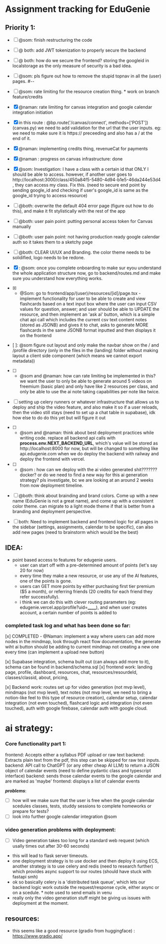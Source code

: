 # Assignment tracking for EduGenie

## Priority 1:

- [ ] @som: finish restructuring the code

- [ ] @ both: add JWT tokenization to properly secure the backend
- [ ] @ both: how do we secure the frontend? storing the googleid in localstorage as the only measure of security is a bad idea.
- [ ] @som: pls figure out how to remove the stupid topnav in all the (user) pages.
      #--

- [ ] @som: rate limiting for the resource creation thing. \* work on branch feature/credits

- [x] @naman: rate limiting for canvas integration and google calendar integration initiation

- [x] in this route : @bp.route('/canvas/connect', methods=['POST']) (canvas.py) we need to add validation for the url that the user inputs. eg: we need to make sure it is https:// preceeding and also has a / at the end of it.

- [x] @naman: implementing credits thing, revenueCat for payments

- [x] @naman : progress on canvas infrastructure: done

- [x] @som: Investigation: I have a class with a certain id that ONLY I should be able to access. however, if another user goes to http://localhost:3000/class/450a84f5-5480-4d94-b1e5-46da244e53d4 , they can access my class. Fix this. (need to secure end point by sending google_id and checking if user's google_id is same as the google_id trying to access resource)

- [ ] @both: overwrite the default 404 error page (figure out how to do this), and make it fit stylistically with the rest of the app

- [ ] @both: user pain point: putting personal access token for Canvas manually

- [ ] @both: user pain point: not having production ready google calendar auth so it takes them to a sketchy page

- [ ] @both: CLEAR UI/UX and Branding. the color theme needs to be solidified, logo needs to be redone.

- [x] : @som: once you complete onboarding to make sur eyou understand the whole application structure now, go to backend/routes.md and make sure you understand how everything works.

- [x] - @Som: go to frontend/app/(user)/resources/[id]/page.tsx - implement functionality for user to be able to create and view flashcards based on a text input box where the user can input CSV values for question, answer; and user should be able to UPDATE the resource, and then implement an 'ask ai' button, which is a simple chat api call which includes the current csv text content notes (stored as JSONB) and gives it to chat, asks to generate MORE flashcards in the same JSONB format inputted and then displays it on the frontend

- [ ]: @som figure out layout and only make the navbar show on the / and /profile directory (only in the files in the (landing) folder without making layout a client side component (which means we cannot export metadata))

- [ ] - @som and @naman: how can rate limiting be implemented in this? we want the user to only be able to generate around 5 videos on freemium (basic plan) and only have like 2 resources per class, and only be able to use the ai note taking capabilities per note like twice.

<!-- - [ ] YOOOO WHAT IF I WAS ABLE TO INTEGRATE THIS WITH CANVAS?????!!!! Further research required

  - documentation? : https://canvas.instructure.com/doc/api/index.html
    - [ ] : @som figure out OAuth with Canvas, figure out how to do the same shit in canvs that I did with google calendar (connect button on the /profile pahe on the frontend, /canvas/auth2callback backend route or something)
    - [ ] -->

- [ ] setting up celery runners or whatever infrastructure that allows us to deploy and ship the video feature, and also make it so if a user reloads, then the video still stays (need to set up a chat table in supabase), idk how else to do do this yet but will figure it out

- [ ] - @som and @naman: think about best deployment practices while writing code. replace all backend api calls with **process.env.NEXT_BACKEND_URL**, which's value will be stored as http://localhost:8000 for now, but will be changed to something like api.edugenie.com when we do deploy the backend with railway and deploy the frontend with vercel.

- [ ] - @som : how can we deploy with the ai video generated shit??????? docker? or do we need to find a new way for this ai generation strategy? pls investigate, bc we are looking at an around 2 weeks from now deployment timeline.

- [ ] @both: think about brainding and brand colors. Come up with a new name (EduGenie is not a great name), and come up with a consistent color theme. can migrate to a light mode theme if that is better from a branding and deployment perspective.

- [ ] both: Need to implement backend and frontend logic for all pages in the sidebar (settings, assignments, calendar to be specific), can also add new pages (need to brainstorm which would be the best)

## **IDEA**:

- point based access to features for edugenie users.
  - user can start off with a pre-determined amount of points (let's say 20 for now)
  - every time they make a new resource, or use any of the AI features, one of the points is gone.
  - users can GET more points by either purchasing first tier premium ($5 a month), or referring friends (20 credits for each friend they refer successfully).
  - i think we can do this with clever routing parameters (eg: edugenie.vercel.app/profile?uid=**\_\_\_\_**), and when user creates account, a certain number of points is added to

### completed task log and what has been done so far:

[x] COMPLETED - @Naman: implement a way where users can add more nodes in the mindmap, look through react flow documentation, the generate wiht ai button should be adding to current mindmap not creating a new one every time (can implement a upload new button)

[x] Supabase integration, schema built out (can always add more to it), schema can be found in backend/schema.sql
[x] frontend work: landing page, profile, dashboard, resources, chat, resources/resourdeId, classes/classid, about, pricing,

[x] Backend work: routes set up for video generation (not mvp level), mindmaps (not mvp level), text notes (not mvp level, we need to bring a notion-like feel to this type of resource creation), calendar setup, calendar integration (not even touched), flashcard logic and integration (not even touched), auth with google firebase, calendar auth with google cloud.

# ai strategy:

### Core functionality part 1:

frontend: Accepts either a syllabus PDF upload or raw text
backend: Extracts plain text from the pdf, this step can be skipped for raw test inputs.
backend: API call to ChatGPT (or any other cheap AI LLM) to return a JSON object of calendar events (need to define pydantic class and typescript interface)
backend: sends those calendar events to the google calendar and are marked as 'maybe'
frontend: displays a list of calendar events

**_problems_**:

- [ ] how will we make sure that the user is free when the google calendar scedules classes, tests, studdy sessions to complete homeworks or prepare for tests?
- [ ] look into further google calendar integration @som

### video generation problems with deployment:

- [ ] Video generation takes too long for a standard web request (which usally times out after 30-60 seconds)
- this will lead to flask server timeouts.
- one deployment strategy is to use docker and then deploy it using ECS, another strategy is to use celery and redis (need to research further) which provides async support to our routes (should have stuck with fastapi smh)
- ok so basically celery is a 'distributed task queue', which lets our backend logic work outside the request/response cycle, either async or on a scedule. \* note used to send emails in venu
- really only the video generation stuff might be giving us issues with deployment at the moment.

## resources:

- this seems like a good resource (gradio from huggingface) : https://www.gradio.app/

